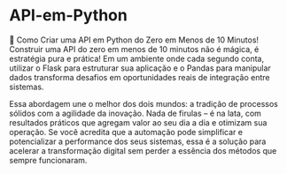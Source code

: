 # API-em-Python
🚀 Como Criar uma API em Python do Zero em Menos de 10 Minutos!
Construir uma API do zero em menos de 10 minutos não é mágica, é estratégia pura e prática! Em um ambiente onde cada segundo conta, utilizar o Flask para estruturar sua aplicação e o Pandas para manipular dados transforma desafios em oportunidades reais de integração entre sistemas.

Essa abordagem une o melhor dos dois mundos: a tradição de processos sólidos com a agilidade da inovação. Nada de firulas – é na lata, com resultados práticos que agregam valor ao seu dia a dia e otimizam sua operação. Se você acredita que a automação pode simplificar e potencializar a performance dos seus sistemas, essa é a solução para acelerar a transformação digital sem perder a essência dos métodos que sempre funcionaram.
